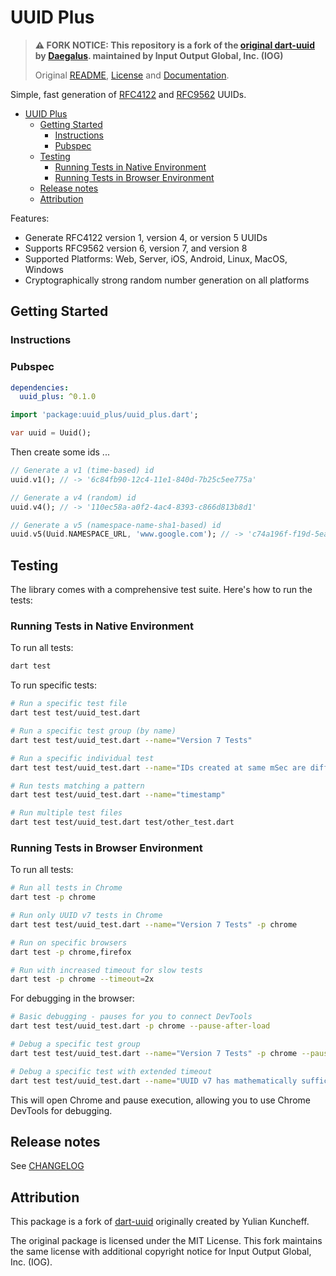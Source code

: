 # UUID Plus

> **⚠️ FORK NOTICE: This repository is a fork of the [original dart-uuid](https://github.com/Daegalus/dart-uuid) by [Daegalus](https://github.com/Daegalus). maintained by Input Output Global, Inc. (IOG)** 
>
> Original [README](https://github.com/Daegalus/dart-uuid/blob/main/README.md), [License](https://github.com/Daegalus/dart-uuid/blob/main/LICENSE) and [Documentation](https://daegalus.github.io/dart-uuid/index.html).

Simple, fast generation of [RFC4122](https://www.ietf.org/rfc/rfc4122.txt) and [RFC9562](https://www.rfc-editor.org/rfc/rfc9562.html) UUIDs.

- [UUID Plus](#uuid-plus)
  - [Getting Started](#getting-started)
    - [Instructions](#instructions)
    - [Pubspec](#pubspec)
  - [Testing](#testing)
    - [Running Tests in Native Environment](#running-tests-in-native-environment)
    - [Running Tests in Browser Environment](#running-tests-in-browser-environment)
  - [Release notes](#release-notes)
  - [Attribution](#attribution)

Features:

* Generate RFC4122 version 1, version 4, or version 5 UUIDs
* Supports RFC9562 version 6, version 7, and version 8
* Supported Platforms: Web, Server, iOS, Android, Linux, MacOS, Windows
* Cryptographically strong random number generation on all platforms

## Getting Started

### Instructions

### Pubspec

```yaml
dependencies:
  uuid_plus: ^0.1.0
```

```dart
import 'package:uuid_plus/uuid_plus.dart';

var uuid = Uuid();
```

Then create some ids ...

```dart
// Generate a v1 (time-based) id
uuid.v1(); // -> '6c84fb90-12c4-11e1-840d-7b25c5ee775a'

// Generate a v4 (random) id
uuid.v4(); // -> '110ec58a-a0f2-4ac4-8393-c866d813b8d1'

// Generate a v5 (namespace-name-sha1-based) id
uuid.v5(Uuid.NAMESPACE_URL, 'www.google.com'); // -> 'c74a196f-f19d-5ea9-bffd-a2742432fc9c'
```

## Testing

The library comes with a comprehensive test suite. Here's how to run the tests:

### Running Tests in Native Environment

To run all tests:

```bash
dart test
```

To run specific tests:

```bash
# Run a specific test file
dart test test/uuid_test.dart

# Run a specific test group (by name)
dart test test/uuid_test.dart --name="Version 7 Tests"

# Run a specific individual test 
dart test test/uuid_test.dart --name="IDs created at same mSec are different"

# Run tests matching a pattern
dart test test/uuid_test.dart --name="timestamp"

# Run multiple test files
dart test test/uuid_test.dart test/other_test.dart
```

### Running Tests in Browser Environment

To run all tests:

```bash
# Run all tests in Chrome
dart test -p chrome

# Run only UUID v7 tests in Chrome
dart test test/uuid_test.dart --name="Version 7 Tests" -p chrome

# Run on specific browsers
dart test -p chrome,firefox

# Run with increased timeout for slow tests
dart test -p chrome --timeout=2x
```

For debugging in the browser:

```bash
# Basic debugging - pauses for you to connect DevTools
dart test test/uuid_test.dart -p chrome --pause-after-load

# Debug a specific test group
dart test test/uuid_test.dart --name="Version 7 Tests" -p chrome --pause-after-load --timeout=10x

# Debug a specific test with extended timeout
dart test test/uuid_test.dart --name="UUID v7 has mathematically sufficient random bits" -p chrome --pause-after-load --timeout=10x
```

This will open Chrome and pause execution, allowing you to use Chrome DevTools for debugging.


## Release notes

See [CHANGELOG](CHANGELOG.md)

## Attribution

This package is a fork of [dart-uuid](https://github.com/Daegalus/dart-uuid) originally created by Yulian Kuncheff. 

The original package is licensed under the MIT License. This fork maintains the same license with additional copyright notice for Input Output Global, Inc. (IOG).

